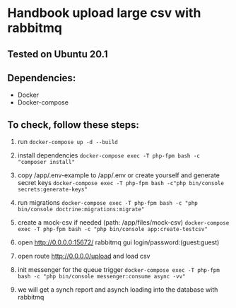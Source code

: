 # Handbook upload large csv with rabbitmq

## Tested on Ubuntu 20.1

## Dependencies:
- Docker
- Docker-compose


## To check, follow these steps:
1) run ```docker-compose up -d --build```

2) install dependencies ```docker-compose exec -T php-fpm bash -c "composer install"```

3) copy /app/.env-example to /app/.env or create yourself and generate secret keys 
    ```docker-compose exec -T php-fpm bash -c"php bin/console secrets:generate-keys"```

4) run migrations ```docker-compose exec -T php-fpm bash -c "php bin/console doctrine:migrations:migrate"```

5) create a mock-csv if needed (path: /app/files/mock-csv) ```docker-compose exec -T php-fpm bash -c "php bin/console app:create-testcsv"```

6) open http://0.0.0.0:15672/  rabbitmq gui login/password:(guest:guest)

7) open route http://0.0.0.0/upload and load csv

8) init messenger for the queue trigger ```docker-compose exec -T php-fpm bash -c "php bin/console messenger:consume async -vv"```

9) we will get a synch report and asynch loading into the database with rabbitmq
